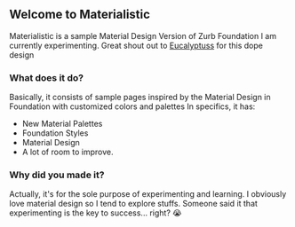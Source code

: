 ## Welcome to Materialistic

Materialistic is a sample Material Design Version of Zurb Foundation I am currently experimenting.
Great shout out to [Eucalyptuss](https://github.com/eucalyptuss) for this dope design

### What does it do?

Basically, it consists of sample pages inspired by the Material Design in Foundation with customized colors and palettes
In specifics, it has:

* New Material Palettes
* Foundation Styles
* Material Design
* A lot of room to improve.

### Why did you made it?

Actually, it's for the sole purpose of experimenting and learning. I obviously love material design so I tend to explore stuffs.
Someone said it that experimenting is the key to success... right? :sob:
